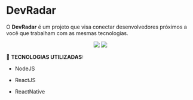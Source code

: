 # DevRadar
O **DevRadar** é um projeto que visa conectar desenvolvedores próximos a você que trabalham com as mesmas tecnologias.

<p align = "center">
<img src="https://user-images.githubusercontent.com/50887367/81876593-740f2900-9559-11ea-9151-710128ba64b6.png" />
<img src="https://user-images.githubusercontent.com/50887367/81876738-bd5f7880-9559-11ea-9686-5c2dc5d8cc58.png" />
</p>


:rocket: **TECNOLOGIAS UTILIZADAS:**

- NodeJS

- ReactJS

- ReactNative

